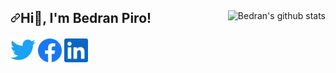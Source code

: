 <article class="markdown-body entry-content container-lg f5" itemprop="text"><p><a target="_blank" rel="noopener noreferrer" <a href="https://github.com/Bdrnpr/github-readme-stats"><img align="right" src="https://github-readme-stats.vercel.app/api?username=Bdrnpr&show_icons=true&include_all_commits=true&theme=github_dark" alt="Bedran's github stats" /></a></a></p>
  
<h1 dir="auto"><a id="user-contenthi-im-bedran-piro" class="anchor" aria-hidden="true" href="#hi-im-bedran-piro"><svg class="octicon octicon-link" viewBox="0 0 16 16" version="1.1" width="16" height="16" aria-hidden="true"><path fill-rule="evenodd" d="M7.775 3.275a.75.75 0 001.06 1.06l1.25-1.25a2 2 0 112.83 2.83l-2.5 2.5a2 2 0 01-2.83 0 .75.75 0 00-1.06 1.06 3.5 3.5 0 004.95 0l2.5-2.5a3.5 3.5 0 00-4.95-4.95l-1.25 1.25zm-4.69 9.64a2 2 0 010-2.83l2.5-2.5a2 2 0 012.83 0 .75.75 0 001.06-1.06 3.5 3.5 0 00-4.95 0l-2.5 2.5a3.5 3.5 0 004.95 4.95l1.25-1.25a.75.75 0 00-1.06-1.06l-1.25 1.25a2 2 0 01-2.83 0z"></path></svg></a>Hi👋, I'm Bedran Piro!</h1>
<p align="left" dir="auto"> <a target="_blank" rel="noopener noreferrer" 
<a href="https://twitter.com/Bdrnpr"><img alt="Twitter" height="40" width="40" src="icon/twitter.svg"></a>
  <a href="https://www.facebook.com/bedranp"><img alt="Facebook" height="38" width="38" src="icon/facebook.svg"></a>
  <a href="https://www.linkedin.com/in/bedran-piro-49a226155/"><img alt="Linkedin" height="38" width="38" src="icon/linkedin.svg"></a>
  
  
